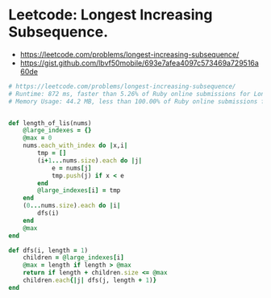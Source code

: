 # Leetcode: Longest Increasing Subsequence.

- https://leetcode.com/problems/longest-increasing-subsequence/
- https://gist.github.com/lbvf50mobile/693e7afea4097c573469a729516a60de

```Ruby
# https://leetcode.com/problems/longest-increasing-subsequence/
# Runtime: 872 ms, faster than 5.26% of Ruby online submissions for Longest Increasing Subsequence.
# Memory Usage: 44.2 MB, less than 100.00% of Ruby online submissions for Longest Increasing Subsequence.


def length_of_lis(nums)
    @large_indexes = {}
    @max = 0
    nums.each_with_index do |x,i|
        tmp = []
        (i+1...nums.size).each do |j|
            e = nums[j]
            tmp.push(j) if x < e
        end
        @large_indexes[i] = tmp
    end
    (0...nums.size).each do |i|
        dfs(i)
    end
    @max
end

def dfs(i, length = 1)
    children = @large_indexes[i]
    @max = length if length > @max
    return if length + children.size <= @max
    children.each{|j| dfs(j, length + 1)}
end
```
